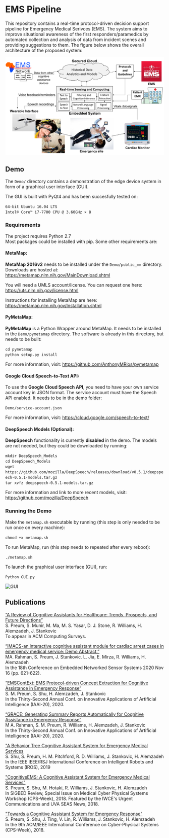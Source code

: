 # EMS Pipeline
This repository contains a real-time protocol-driven decision support pipeline for Emergency Medical Serivces (EMS). The system aims to improve situational awareness of the first responders/paramedics by automated collection and analysis of data from incident scenes and providing suggestions to them. The figure below shows the overall architecture of the proposed system:

![Architecture](ETC/CognitiveEMS.png)

## Demo 
The `Demo/` directory contains a demonstration of the edge device system in form of a graphical user interface (GUI). 

 The GUI is built with PyQt4 and has been succesfully tested on:

`64-bit Ubuntu 16.04 LTS`  
`Intel® Core™ i7-7700 CPU @ 3.60GHz × 8`

### Requirements
The project requires Python 2.7  
Most packages could be installed with pip. Some other requirements are:

#### MetaMap:
**MetaMap 2016v2** needs to be installed under the `Demo/public_mm` directory. Downloads are hosted at:  
<https://metamap.nlm.nih.gov/MainDownload.shtml>  

You will need a UMLS account/license. You can request one here:  
<https://uts.nlm.nih.gov/license.html>  

Instructions for installing MetaMap are here:  
<https://metamap.nlm.nih.gov/Installation.shtml>

#### PyMetaMap:
**PyMetaMap** is a Python Wrapper around MetaMap. It needs to be installed in the `Demo/pymetamap` directory. The software is already in this directory, but needs to be built:

`cd pymetamap`  
`python setup.py install`  

For more information, visit: <https://github.com/AnthonyMRios/pymetamap>

#### Google Cloud Speech-to-Text API:
To use the **Google Cloud Speech API**, you need to have your own service account key in JSON format. The service account must have the Speech API enabled. It needs to be in the demo folder:  

`Demo/service-account.json`

For more information, visit: <https://cloud.google.com/speech-to-text/>

#### DeepSpeech Models (Optional):

**DeepSpeech** functionality is currently **disabled** in the demo. The models are not needed, but they could be downloaded by running:

`mkdir DeepSpeech_Models`  
`cd DeepSpeech_Models`  
`wget https://github.com/mozilla/DeepSpeech/releases/download/v0.5.1/deepspeech-0.5.1-models.tar.gz`  
`tar xvfz deepspeech-0.5.1-models.tar.gz`

For more information and link to more recent models, visit: <https://github.com/mozilla/DeepSpeech>

### Running the Demo

Make the `metamap.sh` executable by running (this step is only needed to be run once on every machine):

`chmod +x metamap.sh`

To run MetaMap, run (this step needs to repeated after every reboot):

`./metamap.sh`

To launch the graphical user interface (GUI), run:

`Python GUI.py`

![GUI](ETC/GUI.png)

## Publications
[“A Review of Cognitive Assistants for Healthcare: Trends, Prospects, and Future Directions”](https://www.cs.virginia.edu/~stankovic/psfiles/CognitiveAssistantHealthSurvey_Main.pdf)  
S. Preum, S. Munir, M. Ma, M. S. Yasar, D. J. Stone, R. Williams, H. Alemzadeh, J. Stankovic  
To appear in ACM Computing Surveys.  

[“IMACS-an interactive cognitive assistant module for cardiac arrest cases in emergency medical service: Demo Abstract.”](https://dl.acm.org/doi/abs/10.1145/3384419.3430451)  
MA. Rahman, S. Preum, J. Stankovic. L. Jia, E. Mirza, R. Williams, H. Alemzadeh  
In the 18th Conference on Embedded Networked Sensor Systems 2020 Nov 16 (pp. 621-622).

[“EMSContExt: EMS Protocol-driven Concept Extraction for Cognitive Assistance in Emergency Response”](https://faculty.virginia.edu/alemzadeh/papers/EMSContExt_IAAI2020.pdf)  
S. M. Preum, S. Shu, H. Alemzadeh, J. Stankovic  
In the Thirty-Second Annual Conf. on Innovative Applications of Artificial Intelligence (IAAI-20), 2020.

[“GRACE: Generating Summary Reports Automatically for Cognitive Assistance in Emergency Response”](https://www.cs.virginia.edu/~stankovic/psfiles/IAAI-RahmanM.42.pdf)  
M A. Rahman, S. M. Preum, R. Williams, H. Alemzadeh, J. Stankovic  
In the Thirty-Second Annual Conf. on Innovative Applications of Artificial Intelligence (IAAI-20), 2020.

["A Behavior Tree Cognitive Assistant System for Emergency Medical Services](http://faculty.virginia.edu/alemzadeh/papers/IROS2019.pdf)  
S. Shu, S. Preum, H. M. Pitchford, R. D. Williams, J. Stankovic, H. Alemzadeh  
In the IEEE IEEE/RSJ International Conference on Intelligent Robots and Systems (IROS), 2019

["CognitiveEMS: A Cognitive Assistant System for Emergency Medical Services"](http://faculty.virginia.edu/alemzadeh/papers/MEDCPS_2018.pdf)  
S. Preum, S. Shu, M. Hotaki, R. Williams, J. Stankovic, H. Alemzadeh  
In SIGBED Review, Special Issue on Medical Cyber Physical Systems Workshop (CPS-Week), 2018.
 Featured by the IWCE's Urgent Communications and UVA SEAS News, 2018.
 
["Towards a Cognitive Assistant System for Emergency Response"](http://faculty.virginia.edu/alemzadeh/papers/ICCPS_Poster_2018.pdf)  
S. Preum, S. Shu, J. Ting, V. Lin, R. Williams, J. Stankovic, H. Alemzadeh  
In the 9th ACM/IEEE International Conference on Cyber-Physical Systems (CPS-Week), 2018.
